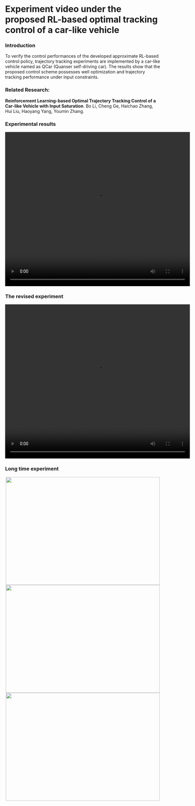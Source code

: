 # Experiment video under the proposed RL-based optimal tracking control of a car-like vehicle
### Introduction
To verify the control performances of the developed approximate RL-based control policy, trajectory tracking experiments are implemented by a car-like vehicle named as QCar (Quanser self-driving car). The results show that the proposed control scheme possesses well optimization and trajectory tracking performance under input constraints.

### Related Research:
<strong>Reinforcement Learning-based Optimal Trajectory Tracking Control of a Car-like Vehicle with Input Saturation</strong>. Bo Li, Cheng Ge, Haichao Zhang, Hui Liu, Haoyang Yang, Youmin Zhang.

### Experimental results
<div align=center>
<video src="https://github.com/keepuself/RL-OC-QCar-2022/assets/16040172/606eed03-f6a8-473a-bde5-cb3677f01980" width="600" height="500" ></video>
</div>

### The revised experiment
<div align=center>
<video src="https://github.com/keepuself/RL-OC-QCar-2022/assets/16040172/70496b1a-1fb9-477a-bb1e-497439ef1a09" width="600" height="500" ></video>
</div>

### Long time experiment
<div align=center>
<img src="https://github.com/keepuself/RL-OC-QCar-2022/assets/16040172/6e7537cb-b777-4b1c-a63c-9d269212205b" width="500" height="350">
<img src="https://github.com/keepuself/RL-OC-QCar-2022/assets/16040172/8537a34f-000a-4aa1-b9a3-939b9aaff227" width="500" height="350">
<img src="https://github.com/keepuself/RL-OC-QCar-2022/assets/16040172/658690bd-cd02-4e6d-8df2-eaaf13969914" width="500" height="350">  
</div>


